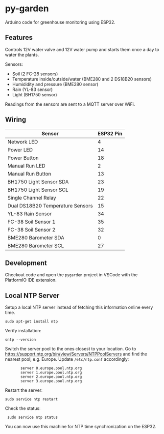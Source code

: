 py-garden
=========

Arduino code for greenhouse monitoring using ESP32.

## Features

Controls 12V water valve and 12V water pump and starts them once a day
to water the plants.

Sensors:

 - Soil (2 FC-28 sensors)
 - Temperature inside/outside/water (BME280 and 2 DS18B20 sensors)
 - Humididity and pressure (BME280 sensor)
 - Rain (YL-83 sensor)
 - Light (BH1750 sensor)

Readings from the sensors are sent to a MQTT server over WiFi.

## Wiring

| Sensor | ESP32 Pin |
| --- | --- |
| Network LED | 4 |
| Power LED | 14 |
| Power Button | 18 |
| Manual Run LED | 2 |
| Manual Run Button | 13 |
| BH1750 Light Sensor SDA | 23 |
| BH1750 Light Sensor SCL | 19 |
| Single Channel Relay | 22 |
| Dual DS18B20 Temperature Sensors | 15 |
| YL-83 Rain Sensor | 34 |
| FC-38 Soil Sensor 1 | 35 |
| FC-38 Soil Sensor 2 | 32 |
| BME280 Barometer SDA | 0 |
| BME280 Barometer SCL | 27 |

## Development

Checkout code and open the `pygarden` project in VSCode with the PlatformIO IDE extension.

## Local NTP Server

Setup a local NTP server instead of fetching this information online every time.

```console
sudo apt-get install ntp
```

Verify installation:

```console
sntp --version
```

Switch the server pool to the ones closest to your location. Go to
https://support.ntp.org/bin/view/Servers/NTPPoolServers and find the
nearest pool, e.g. Europe. Update `/etc/ntp.conf` accordingly:

```
	   server 0.europe.pool.ntp.org
	   server 1.europe.pool.ntp.org
	   server 2.europe.pool.ntp.org
	   server 3.europe.pool.ntp.org
```

Restart the server:

```console
sudo service ntp restart
```

Check the status:

```console
 sudo service ntp status
 ```

You can now use this machine for NTP time synchronization on the ESP32.